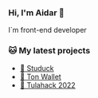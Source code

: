 ### Hi, I'm Aidar 👋


I`m front-end developer


### 🐱 My latest projects

- [🦆 Studuck](https://github.com/AidarSh/studuck-next)
- [💎 Ton Wallet](https://ton-wallet.vercel.app)
- [🚀 Tulahack 2022](https://github.com/AidarSh/frontend-tulahack)
